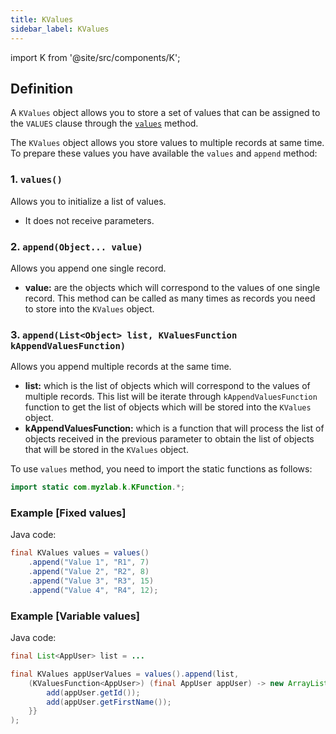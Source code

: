 ```yaml
---
title: KValues
sidebar_label: KValues
---
```


import K from '@site/src/components/K';

## Definition

A `KValues` object allows you to store a set of values that can be assigned to the `VALUES` clause through the [`values`](/docs/insert-statement/values/) method.

The `KValues` object allows you store values to multiple records at same time. To prepare these values you have available the `values` and `append` method:

### 1. `values()`

Allows you to initialize a list of values.

- It does not receive parameters.

### 2. `append(Object... value)`

Allows you append one single record.

- **value:** are the objects which will correspond to the values of one single record. This method can be called as many times as records you need to store into the `KValues` object.

### 3. `append(List<Object> list, KValuesFunction kAppendValuesFunction)`

Allows you append multiple records at the same time.

- **list:** which is the list of objects which will correspond to the values of multiple records. This list will be iterate through `kAppendValuesFunction` function to get the list of objects which will be stored into the `KValues` object.
- **kAppendValuesFunction:** which is a function that will process the list of objects received in the previous parameter to obtain the list of objects that will be stored in the `KValues` object.

To use `values` method, you need to import the static functions as follows:

```java
import static com.myzlab.k.KFunction.*;
```

### Example [Fixed values]

Java code:

```java
final KValues values = values()
    .append("Value 1", "R1", 7)
    .append("Value 2", "R2", 8)
    .append("Value 3", "R3", 15)
    .append("Value 4", "R4", 12);
```

### Example [Variable values]

Java code:

```java
final List<AppUser> list = ...

final KValues appUserValues = values().append(list,
    (KValuesFunction<AppUser>) (final AppUser appUser) -> new ArrayList() {{
        add(appUser.getId());
        add(appUser.getFirstName());
    }}
);
```